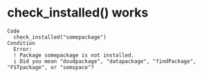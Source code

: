 # check_installed() works

    Code
      check_installed("somepackage")
    Condition
      Error:
      ! Package somepackage is not installed.
      i Did you mean "doudpackage", "datapackage", "findPackage", "FSTpackage", or "somspace"?

